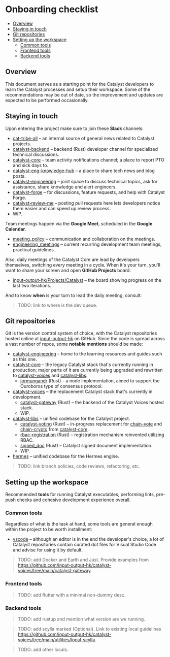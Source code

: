 # Onboarding checklist

- [Overview](#overview)
- [Staying in touch](#staying-in-touch)
- [Git repositories](#git-repositories)
- [Setting up the workspace](#setting-up-the-workspace)
    - [Common tools](#common-tools)
    - [Frontend tools](#frontend-tools)
    - [Backend tools](#backend-tools)

## Overview

This document serves as a starting point for the Catalyst developers to learn the Catalyst processes and setup their workspace. Some of the recommendations may be out of date, so the improvement and updates are expected to be performed occasionally.  

## Staying in touch

Upon entering the project make sure to join these **Slack** channels:

- [cat-tribe-all](https://input-output-rnd.slack.com/archives/C037BCPTKBN) – an internal source of general news related to Catalyst projects.
- [catalyst-backend](https://input-output-rnd.slack.com/archives/C088D6HMPMM) – backend (Rust) developer channel for specialized technical discussions.
- [catalyst-core](https://input-output-rnd.slack.com/archives/C0379A6DZKK) – team activity notifications channel; a place to report PTO and sick days to.
- [catalyst-eng-knowledge-hub](https://input-output-rnd.slack.com/archives/C06E6659USG) – a place to share tech news and blog posts.
- [catalyst-engineering](https://input-output-rnd.slack.com/archives/C04H3D237DF) – joint space to discuss technical topics, ask for assistance, share knowledge and alert engineers.
- [catalyst-forge](https://input-output-rnd.slack.com/archives/C07SRNR9EU9) – for discussions, feature requests, and help with Catalyst Forge.
- [catalyst-review-me](https://input-output-rnd.slack.com/archives/C06EM1744BX) – posting pull requests here lets developers notice them easier and can speed up review process.
- WIP.

Team meetings happen via the **Google Meet**, scheduled in the **Google Calendar**.

- [meeting_policy](meeting_policy.md) – communication and collaboration on the meetings.
- [engineering_meetings](engineering_meetings.md) – current recurring development team meetings; practical guidelines.

Also, daily meetings of the Catalyst Core are lead by developers themselves, switching every meeting in a cycle. When it's your turn, you'll want to share your screen and open **GitHub Projects** board:

- [input-output-hk/Projects/Catalyst](https://github.com/orgs/input-output-hk/projects/102/views/2?filterQuery=iteration%3A%40current%2C%40previous) – the board showing progress on the last two iterations.

And to know **when** is your turn to lead the daily meeting, consult:

> TODO: link to where is the dev queue.

## Git repositories

Git is the version control system of choice, with the Catalyst repositories hosted online at [input-output-hk](https://github.com/input-output-hk) on GitHub. Since the code is spread across a vast number of repos, some **notable mentions** should be made:

- [catalyst-engineering](https://github.com/input-output-hk/catalyst-engineering) – home to the learning resources and guides such as this one.
- [catalyst-core](https://github.com/input-output-hk/catalyst-core) – the legacy Catalyst stack that's currently running in production; major parts of it are currently being upgraded and rewritten to [catalyst-voices](https://github.com/input-output-hk/catalyst-voices) and [catalyst-libs](https://github.com/input-output-hk/catalyst-libs).
    - [jormungandr](https://github.com/input-output-hk/catalyst-core/tree/main/src/jormungandr) (Rust) – a node implementation, aimed to support the Ouroboros type of consensus protocol.
- [catalyst-voices](https://github.com/input-output-hk/catalyst-voices) – the replacement Catalyst stack that's currently in development.
    - [catalyst-gateway](https://github.com/input-output-hk/catalyst-voices/tree/main/catalyst-gateway) (Rust) – the backend of the Catalyst Voices hosted stack.
    - WIP.
- [catalyst-libs](https://github.com/input-output-hk/catalyst-libs) – unified codebase for the Catalyst project.
    - [catalyst-voting](https://github.com/input-output-hk/catalyst-libs/tree/main/rust/catalyst-voting) (Rust) – in-progress replacement for [chain-vote](https://github.com/input-output-hk/catalyst-core/tree/main/src/chain-libs/chain-vote) and [chain-crypto](https://github.com/input-output-hk/catalyst-core/tree/main/src/chain-libs/chain-crypto) from [catalyst-core](https://github.com/input-output-hk/catalyst-core).
    - [rbac-registration](https://github.com/input-output-hk/catalyst-libs/tree/main/rust/rbac-registration) (Rust) – registration mechanism reinvented utilizing RBAC.
    - [signed_doc](https://github.com/input-output-hk/catalyst-libs/tree/main/rust/signed_doc) (Rust) – Catalyst signed document implementation.
    - WIP.
- [hermes](https://github.com/input-output-hk/hermes) – unified codebase for the Hermes engine.

> TODO: link branch policies, code reviews, refactoring, etc.

## Setting up the workspace

Recommended **tools** for running Catalyst executables, performing lints, pre-push checks and cohesive development experience overall.

### Common tools

Regardless of what is the task at hand, some tools are general enough within the project to be worth installment:

- [vscode](https://github.com/VSCodium/vscodium) – although an editor is in the end the developer's choice, a lot of Catalyst repositories contain curated dot files for Visual Studio Code and advise for using it by default.

> TODO: add Docker and Earth and Just. Provide examples from <https://github.com/input-output-hk/catalyst-voices/tree/main/catalyst-gateway>.

### Frontend tools

> TODO: add flutter with a minimal non-dummy desc.

### Backend tools

> TODO: add rustup and mention what version are we running.

> TODO: add scylla marked (Optional). Link to existing local guidelines https://github.com/input-output-hk/catalyst-voices/tree/main/utilities/local-scylla.

> TODO: add other locals.
